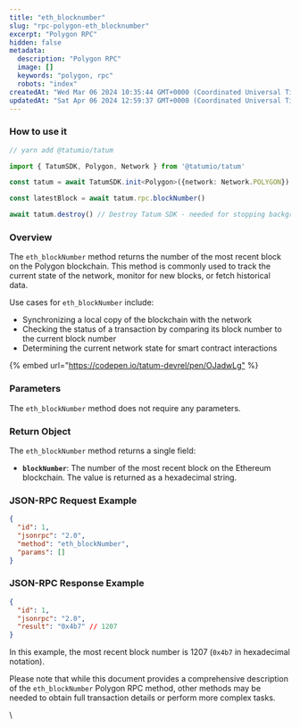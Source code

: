 ```yaml
---
title: "eth_blocknumber"
slug: "rpc-polygon-eth_blocknumber"
excerpt: "Polygon RPC"
hidden: false
metadata: 
  description: "Polygon RPC"
  image: []
  keywords: "polygon, rpc"
  robots: "index"
createdAt: "Wed Mar 06 2024 10:35:44 GMT+0000 (Coordinated Universal Time)"
updatedAt: "Sat Apr 06 2024 12:59:37 GMT+0000 (Coordinated Universal Time)"
---
```




### How to use it



```typescript
// yarn add @tatumio/tatum

import { TatumSDK, Polygon, Network } from '@tatumio/tatum'

const tatum = await TatumSDK.init<Polygon>({network: Network.POLYGON})

const latestBlock = await tatum.rpc.blockNumber()

await tatum.destroy() // Destroy Tatum SDK - needed for stopping background jobs
```



### Overview

The `eth_blockNumber` method returns the number of the most recent block on the Polygon blockchain. This method is commonly used to track the current state of the network, monitor for new blocks, or fetch historical data.

Use cases for `eth_blockNumber` include:

- Synchronizing a local copy of the blockchain with the network
- Checking the status of a transaction by comparing its block number to the current block number
- Determining the current network state for smart contract interactions

{% embed url="<https://codepen.io/tatum-devrel/pen/OJadwLg"> %}

### Parameters

The `eth_blockNumber` method does not require any parameters.

### Return Object

The `eth_blockNumber` method returns a single field:

- **`blockNumber`**: The number of the most recent block on the Ethereum blockchain. The value is returned as a hexadecimal string.

### JSON-RPC Request Example

```json
{
  "id": 1,
  "jsonrpc": "2.0",
  "method": "eth_blockNumber",
  "params": []
}
```

### JSON-RPC Response Example

```json
{
  "id": 1,
  "jsonrpc": "2.0",
  "result": "0x4b7" // 1207
}
```

In this example, the most recent block number is 1207 (`0x4b7` in hexadecimal notation).

Please note that while this document provides a comprehensive description of the `eth_blockNumber` Polygon RPC method, other methods may be needed to obtain full transaction details or perform more complex tasks. 

\\
